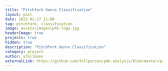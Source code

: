 ```yaml
---
title: "Pitchfork Genre Classification"
layout: post
date: 2022-02-27 11:00
tag: pitchfork, classification
image: assets\images\p4k-logo.jpg
headerImage: true
projects: true
hidden: true 
description: "Pitchfork Genre Classification"
category: project
author: afollmann
externalLink: https://github.com/follperson/p4k-analysis/blob/master/p4k-genre-classification.ipynb
---
```

